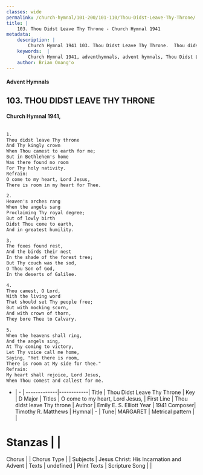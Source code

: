 ```yaml
---
classes: wide
permalink: /church-hymnal/101-200/101-110/Thou-Didst-Leave-Thy-Throne/
title: |
    103. Thou Didst Leave Thy Throne - Church Hymnal 1941
metadata:
    description: |
        Church Hymnal 1941 103. Thou Didst Leave Thy Throne.  Thou didst leave Thy throne And Thy kingly crown When Thou camest to earth for me; But in Bethlehem's home Was there found no room For Thy holy nativity. 
    keywords:  |
        Church Hymnal 1941, adventhymnals, advent hymnals, Thou Didst Leave Thy Throne, Thou didst leave Thy throne . O come to my heart, Lord Jesus,
    author: Brian Onang'o
---
```


#### Advent Hymnals
## 103. THOU DIDST LEAVE THY THRONE
####  Church Hymnal 1941,

```txt

1.
Thou didst leave Thy throne
And Thy kingly crown
When Thou camest to earth for me;
But in Bethlehem's home
Was there found no room
For Thy holy nativity.
Refrain:
O come to my heart, Lord Jesus,
There is room in my heart for Thee.

2.
Heaven's arches rang
When the angels sang
Proclaiming Thy royal degree;
But of lowly birth
Didst Thou come to earth,
And in greatest humility.

3.
The foxes found rest,
And the birds their nest
In the shade of the forest tree;
But Thy couch was the sod,
O Thou Son of God,
In the deserts of Galilee.

4.
Thou camest, O Lord,
With the living word
That should set Thy people free;
But with mocking scorn,
And with crown of thorn,
They bore Thee to Calvary.

5.
When the heavens shall ring,
And the angels sing,
At Thy coming to victory,
Let Thy voice call me home,
Saying, "Yet there is room,
There is room at My side for thee."
Refrain:
My heart shall rejoice, Lord Jesus,
When Thou comest and callest for me.


```

- |   -  |
-------------|------------|
Title | Thou Didst Leave Thy Throne |
Key | D Major |
Titles | O come to my heart, Lord Jesus, |
First Line | Thou didst leave Thy throne  |
Author | Emily E. S. Elliott
Year | 1941
Composer| Timothy R. Matthews |
Hymnal|  - |
Tune| MARGARET |
Metrical pattern | |
# Stanzas |  |
Chorus |  |
Chorus Type |  |
Subjects | Jesus Christ: His Incarnation and Advent |
Texts | undefined |
Print Texts | 
Scripture Song |  |
    
